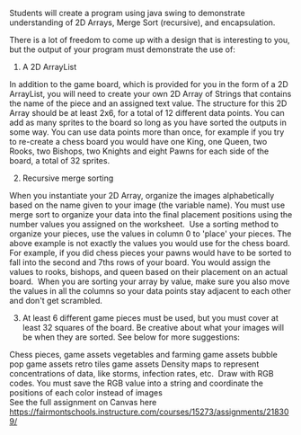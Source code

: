 Students will create a program using java swing to demonstrate understanding of 2D Arrays, Merge Sort (recursive), and encapsulation.

There is a lot of freedom to come up with a design that is interesting to you, but the output of your program must demonstrate the use of:

1. A 2D ArrayList

In addition to the game board, which is provided for you in the form of a 2D ArrayList, you will need to create your own 2D Array of Strings that contains the name of the piece and an assigned text value. The structure for this 2D Array should be at least 2x6, for a total of 12 different data points. You can add as many sprites to the board so long as you have sorted the outputs in some way.
You can use data points more than once, for example if you try to re-create a chess board you would have one King, one Queen, two Rooks, two Bishops, two Knights and eight Pawns for each side of the board, a total of 32 sprites.

2. Recursive merge sorting

When you instantiate your 2D Array, organize the images alphabetically based on the name given to your image (the variable name). You must use merge sort to organize your data into the final placement positions using the number values you assigned on the worksheet. 
Use a sorting method to organize your pieces, use the values in column 0 to 'place' your pieces. The above example is not exactly the values you would use for the chess board. For example, if you did chess pieces your pawns would have to be sorted to fall into the second and 7ths rows of your board. You would assign the values to rooks, bishops, and queen based on their placement on an actual board. 
When you are sorting your array by value, make sure you also move the values in all the columns so your data points stay adjacent to each other and don't get scrambled.

3. At least 6 different game pieces must be used, but you must cover at least 32 squares of the board. Be creative about what your images will be when they are sorted. See below for more suggestions:

Chess pieces, game assets
vegetables and farming game assets
bubble pop game assets
retro tiles game assets
Density maps to represent concentrations of data, like storms, infection rates, etc. 
Draw with RGB codes. You must save the RGB value into a string and coordinate the positions of each color instead of images
   
See the full assignment on Canvas here https://fairmontschools.instructure.com/courses/15273/assignments/218309/